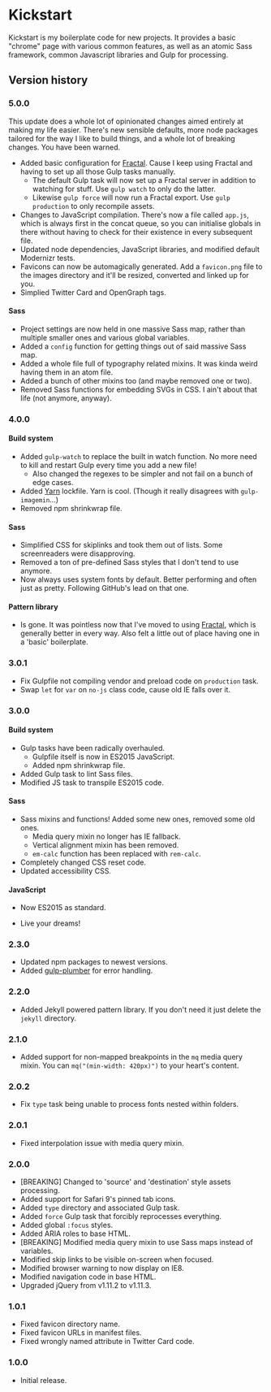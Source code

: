 Kickstart
=========

Kickstart is my boilerplate code for new projects. It provides a basic "chrome" page with various common features, as well as an atomic Sass framework, common Javascript libraries and Gulp for processing.

Version history
---------------

### 5.0.0
This update does a whole lot of opinionated changes aimed entirely at making my life easier. There's new sensible defaults, more node packages tailored for the way I like to build things, and a whole lot of breaking changes. You have been warned. 

* Added basic configuration for [Fractal](http://fractal.build). Cause I keep using Fractal and having to set up all those Gulp tasks manually. 
  * The default Gulp task will now set up a Fractal server in addition to watching for stuff. Use `gulp watch` to only do the latter. 
  * Likewise `gulp force` will now run a Fractal export. Use `gulp production` to only recompile assets. 
* Changes to JavaScript compilation. There's now a file called `app.js`, which is always first in the concat queue, so you can initialise globals in there without having to check for their existence in every subsequent file. 
* Updated node dependencies, JavaScript libraries, and modified default Modernizr tests. 
* Favicons can now be automagically generated. Add a `favicon.png` file to the images directory and it'll be resized, converted and linked up for you. 
* Simplied Twitter Card and OpenGraph tags.

#### Sass
* Project settings are now held in one massive Sass map, rather than multiple smaller ones and various global variables. 
* Added a `config` function for getting things out of said massive Sass map.
* Added a whole file full of typography related mixins. It was kinda weird having them in an atom file. 
* Added a bunch of other mixins too (and maybe removed one or two).
* Removed Sass functions for embedding SVGs in CSS. I ain't about that life (not anymore, anyway). 

### 4.0.0

#### Build system
* Added `gulp-watch` to replace the built in watch function. No more need to kill and restart Gulp every time you add a new file!
  * Also changed the regexes to be simpler and not fail on a bunch of edge cases.
* Added [Yarn](http://yarnpkg.org) lockfile. Yarn is cool. (Though it really disagrees with `gulp-imagemin`...)
* Removed npm shrinkwrap file. 

#### Sass
* Simplified CSS for skiplinks and took them out of lists. Some screenreaders were disapproving. 
* Removed a ton of pre-defined Sass styles that I don't tend to use anymore. 
* Now always uses system fonts by default. Better performing and often just as pretty. Following GitHub's lead on that one.

#### Pattern library
* Is gone. It was pointless now that I've moved to using [Fractal](http://fractal.build), which is generally better in every way. Also felt a little out of place having one in a 'basic' boilerplate.

### 3.0.1 
* Fix Gulpfile not compiling vendor and preload code on `production` task.
* Swap `let` for `var` on `no-js` class code, cause old IE falls over it. 

### 3.0.0

#### Build system
* Gulp tasks have been radically overhauled. 
  * Gulpfile itself is now in ES2015 JavaScript. 
  * Added npm shrinkwrap file. 
* Added Gulp task to lint Sass files.
* Modified JS task to transpile ES2015 code. 

#### Sass
* Sass mixins and functions! Added some new ones, removed some old ones.
  * Media query mixin no longer has IE fallback.
  * Vertical alignment mixin has been removed.
  * `em-calc` function has been replaced with `rem-calc`. 
* Completely changed CSS reset code. 
* Updated accessibility CSS. 

#### JavaScript
* Now ES2015 as standard.

* Live your dreams!

### 2.3.0
* Updated npm packages to newest versions.
* Added [gulp-plumber](https://www.npmjs.com/package/gulp-plumber) for error handling. 

### 2.2.0
* Added Jekyll powered pattern library. If you don't need it just delete the `jekyll` directory. 

### 2.1.0
* Added support for non-mapped breakpoints in the `mq` media query mixin. You can `mq("(min-width: 420px)")` to your heart's content. 

### 2.0.2
* Fix `type` task being unable to process fonts nested within folders. 

### 2.0.1 
* Fixed interpolation issue with media query mixin. 

### 2.0.0
* [BREAKING] Changed to 'source' and 'destination' style assets processing. 
* Added support for Safari 9's pinned tab icons.
* Added `type` directory and associated Gulp task.
* Added `force` Gulp task that forcibly reprocesses everything. 
* Added global `:focus` styles.
* Added ARIA roles to base HTML.
* [BREAKING] Modified media query mixin to use Sass maps instead of variables.
* Modified skip links to be visible on-screen when focused.
* Modified browser warning to now display on IE8.
* Modified navigation code in base HTML.
* Upgraded jQuery from v1.11.2 to v1.11.3. 

### 1.0.1
* Fixed favicon directory name.
* Fixed favicon URLs in manifest files. 
* Fixed wrongly named attribute in Twitter Card code.

### 1.0.0
* Initial release.
